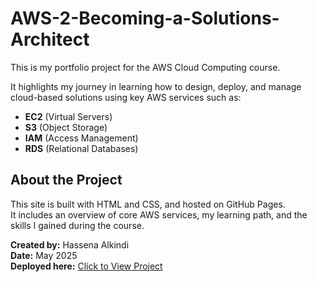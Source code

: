 # AWS-2-Becoming-a-Solutions-Architect

This is my portfolio project for the AWS Cloud Computing course.

It highlights my journey in learning how to design, deploy, and manage cloud-based solutions using key AWS services such as:

- **EC2** (Virtual Servers)
- **S3** (Object Storage)
- **IAM** (Access Management)
- **RDS** (Relational Databases)

## About the Project

This site is built with HTML and CSS, and hosted on GitHub Pages.  
It includes an overview of core AWS services, my learning path, and the skills I gained during the course.

**Created by:** Hassena Alkindi  
**Date:** May 2025  
**Deployed here:** [Click to View Project](https://halkindi31.github.io/AWS-2-Becoming-a-Solutions-Architect/)
